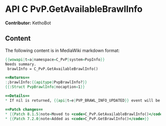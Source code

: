 # API C PvP.GetAvailableBrawlInfo

**Contributor:** KethoBot

## Content

The following content is in MediaWiki markdown format:

```mediawiki
{{wowapi|t=a|namespace=C_PvP|system=PvpInfo}}
Needs summary.
 brawlInfo = C_PvP.GetAvailableBrawlInfo()

==Returns==
:;brawlInfo:{{apitype|PvpBrawlInfo?}}
{{:Struct PvpBrawlInfo|nocaption=1}}

==Details==
* If nil is returned, {{api|t=e|PVP_BRAWL_INFO_UPDATED}} event will be sent when the data is ready.

==Patch changes==
* {{Patch 8.1.5|note=Moved to <code>C_PvP.GetAvailableBrawlInfo()</code><sup>[https://www.townlong-yak.com/framexml/8.1.5/Blizzard_Deprecated/Deprecated_8_1_5.lua#26]</sup>}}
* {{Patch 7.2.0|note=Added as <code>C_PvP.GetBrawlInfo()</code>}}
```